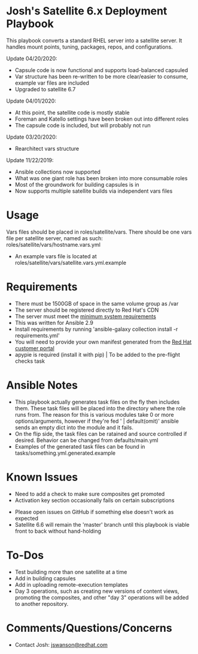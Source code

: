 # Josh's Satellite 6.x Deployment Playbook

This playbook converts a standard RHEL server into a satellite server. It handles mount points, tuning, packages, repos, and configurations. 

Update 04/20/2020:
- Capsule code is now functional and supports load-balanced capsuled
- Var structure has been re-written to be more clear/easier to consume, example var files are included
- Upgraded to satellite 6.7

Update 04/01/2020:
- At this point, the satellite code is mostly stable
- Foreman and Katello settings have been broken out into different roles
- The capsule code is included, but will probably not run

Update 03/20/2020:
- Rearchitect vars structure

Update 11/22/2019:
- Ansible collections now supported
- What was one giant role has been broken into more consumable roles
- Most of the groundwork for building capsules is in
- Now supports multiple satellite builds via independent vars files

# Usage

Vars files should be placed in roles/satellite/vars. There should be one vars file per satellite server, named as such: roles/satellite/vars/hostname.vars.yml
- An example vars file is located at roles/satellite/vars/satellite.vars.yml.example

# Requirements

- There must be 1500GB of space in the same volume group as /var
- The server should be registered directly to Red Hat's CDN
- The server must meet the [minimum system requirements](https://access.redhat.com/documentation/en-us/red_hat_satellite/6.6/html/installing_satellite_server_from_a_connected_network/preparing_your_environment_for_installation#system_requirements_satellite)
- This was written for Ansible 2.9
- Install requirements by running 'ansible-galaxy collection install -r requirements.yml'
- You will need to provide your own manifest generated from the [Red Hat customer portal](https://access.redhat.com/management/subscription_allocations)
- apypie is required (install it with pip) | To be added to the pre-flight checks task


# Ansible Notes

- This playbook actually generates task files on the fly then includes them. These task files will be placed into the directory where the role runs from. The reason for this is various modules take 0 or more options/arguments, however if they're fed ' | default(omit)' ansible sends an empty dict into the module and it fails.
- On the flip side, the task files can be ratained and source controlled if desired. Behavior can be changed from defaults/main.yml
- Examples of the generated task files can be found in tasks/something.yml.generated.example 

# Known Issues

- Need to add a check to make sure composites get promoted
- Activation key section occasionally fails on certain subscriptions

* Please open issues on GitHub if something else doesn't work as expected
* Satellite 6.6 will remain the 'master' branch until this playbook is viable front to back without hand-holding

# To-Dos

- Test building more than one satellite at a time
- Add in building capsules
- Add in uploading remote-execution templates
- Day 3 operations, such as creating new versions of content views, promoting the composites, and other "day 3" operations will be added to another repository.

# Comments/Questions/Concerns

- Contact Josh: jswanson@redhat.com

